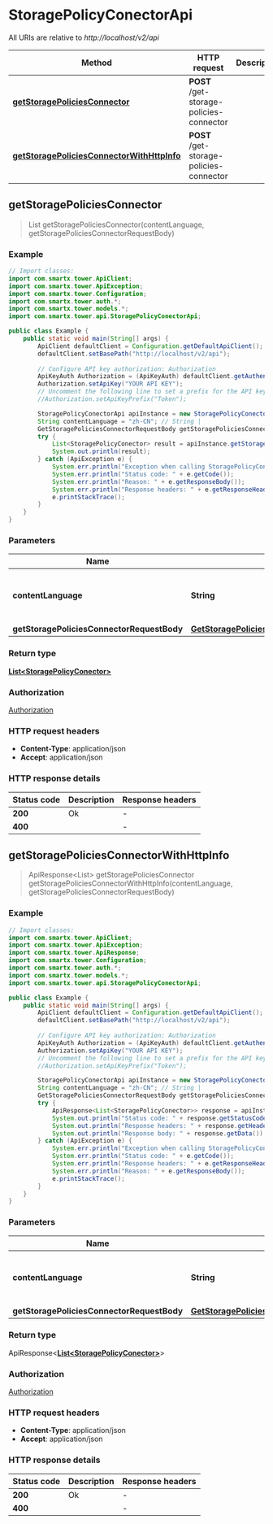 # StoragePolicyConectorApi

All URIs are relative to *http://localhost/v2/api*

Method | HTTP request | Description
------------- | ------------- | -------------
[**getStoragePoliciesConnector**](StoragePolicyConectorApi.md#getStoragePoliciesConnector) | **POST** /get-storage-policies-connector | 
[**getStoragePoliciesConnectorWithHttpInfo**](StoragePolicyConectorApi.md#getStoragePoliciesConnectorWithHttpInfo) | **POST** /get-storage-policies-connector | 



## getStoragePoliciesConnector

> List<StoragePolicyConector> getStoragePoliciesConnector(contentLanguage, getStoragePoliciesConnectorRequestBody)



### Example

```java
// Import classes:
import com.smartx.tower.ApiClient;
import com.smartx.tower.ApiException;
import com.smartx.tower.Configuration;
import com.smartx.tower.auth.*;
import com.smartx.tower.models.*;
import com.smartx.tower.api.StoragePolicyConectorApi;

public class Example {
    public static void main(String[] args) {
        ApiClient defaultClient = Configuration.getDefaultApiClient();
        defaultClient.setBasePath("http://localhost/v2/api");
        
        // Configure API key authorization: Authorization
        ApiKeyAuth Authorization = (ApiKeyAuth) defaultClient.getAuthentication("Authorization");
        Authorization.setApiKey("YOUR API KEY");
        // Uncomment the following line to set a prefix for the API key, e.g. "Token" (defaults to null)
        //Authorization.setApiKeyPrefix("Token");

        StoragePolicyConectorApi apiInstance = new StoragePolicyConectorApi(defaultClient);
        String contentLanguage = "zh-CN"; // String | 
        GetStoragePoliciesConnectorRequestBody getStoragePoliciesConnectorRequestBody = new GetStoragePoliciesConnectorRequestBody(); // GetStoragePoliciesConnectorRequestBody | 
        try {
            List<StoragePolicyConector> result = apiInstance.getStoragePoliciesConnector(contentLanguage, getStoragePoliciesConnectorRequestBody);
            System.out.println(result);
        } catch (ApiException e) {
            System.err.println("Exception when calling StoragePolicyConectorApi#getStoragePoliciesConnector");
            System.err.println("Status code: " + e.getCode());
            System.err.println("Reason: " + e.getResponseBody());
            System.err.println("Response headers: " + e.getResponseHeaders());
            e.printStackTrace();
        }
    }
}
```

### Parameters


Name | Type | Description  | Notes
------------- | ------------- | ------------- | -------------
 **contentLanguage** | **String**|  | [enum: zh-CN, en-US]
 **getStoragePoliciesConnectorRequestBody** | [**GetStoragePoliciesConnectorRequestBody**](GetStoragePoliciesConnectorRequestBody.md)|  |

### Return type

[**List&lt;StoragePolicyConector&gt;**](StoragePolicyConector.md)


### Authorization

[Authorization](../README.md#Authorization)

### HTTP request headers

- **Content-Type**: application/json
- **Accept**: application/json

### HTTP response details
| Status code | Description | Response headers |
|-------------|-------------|------------------|
| **200** | Ok |  -  |
| **400** |  |  -  |

## getStoragePoliciesConnectorWithHttpInfo

> ApiResponse<List<StoragePolicyConector>> getStoragePoliciesConnector getStoragePoliciesConnectorWithHttpInfo(contentLanguage, getStoragePoliciesConnectorRequestBody)



### Example

```java
// Import classes:
import com.smartx.tower.ApiClient;
import com.smartx.tower.ApiException;
import com.smartx.tower.ApiResponse;
import com.smartx.tower.Configuration;
import com.smartx.tower.auth.*;
import com.smartx.tower.models.*;
import com.smartx.tower.api.StoragePolicyConectorApi;

public class Example {
    public static void main(String[] args) {
        ApiClient defaultClient = Configuration.getDefaultApiClient();
        defaultClient.setBasePath("http://localhost/v2/api");
        
        // Configure API key authorization: Authorization
        ApiKeyAuth Authorization = (ApiKeyAuth) defaultClient.getAuthentication("Authorization");
        Authorization.setApiKey("YOUR API KEY");
        // Uncomment the following line to set a prefix for the API key, e.g. "Token" (defaults to null)
        //Authorization.setApiKeyPrefix("Token");

        StoragePolicyConectorApi apiInstance = new StoragePolicyConectorApi(defaultClient);
        String contentLanguage = "zh-CN"; // String | 
        GetStoragePoliciesConnectorRequestBody getStoragePoliciesConnectorRequestBody = new GetStoragePoliciesConnectorRequestBody(); // GetStoragePoliciesConnectorRequestBody | 
        try {
            ApiResponse<List<StoragePolicyConector>> response = apiInstance.getStoragePoliciesConnectorWithHttpInfo(contentLanguage, getStoragePoliciesConnectorRequestBody);
            System.out.println("Status code: " + response.getStatusCode());
            System.out.println("Response headers: " + response.getHeaders());
            System.out.println("Response body: " + response.getData());
        } catch (ApiException e) {
            System.err.println("Exception when calling StoragePolicyConectorApi#getStoragePoliciesConnector");
            System.err.println("Status code: " + e.getCode());
            System.err.println("Response headers: " + e.getResponseHeaders());
            System.err.println("Reason: " + e.getResponseBody());
            e.printStackTrace();
        }
    }
}
```

### Parameters


Name | Type | Description  | Notes
------------- | ------------- | ------------- | -------------
 **contentLanguage** | **String**|  | [enum: zh-CN, en-US]
 **getStoragePoliciesConnectorRequestBody** | [**GetStoragePoliciesConnectorRequestBody**](GetStoragePoliciesConnectorRequestBody.md)|  |

### Return type

ApiResponse<[**List&lt;StoragePolicyConector&gt;**](StoragePolicyConector.md)>


### Authorization

[Authorization](../README.md#Authorization)

### HTTP request headers

- **Content-Type**: application/json
- **Accept**: application/json

### HTTP response details
| Status code | Description | Response headers |
|-------------|-------------|------------------|
| **200** | Ok |  -  |
| **400** |  |  -  |


